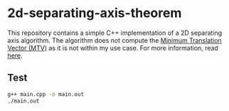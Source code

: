 # 2d-separating-axis-theorem
This repository contains a simple C++ implementation of a 2D separating axis algorithm. The algorithm does not compute the [Minimum Translation Vector (MTV)](https://dyn4j.org/2010/01/sat/#sat-mtv) as it is not within my use case. For more information, read [here](https://gamedevelopment.tutsplus.com/tutorials/collision-detection-using-the-separating-axis-theorem--gamedev-169).

## Test
```bash
g++ main.cpp -o main.out
./main.out
```
